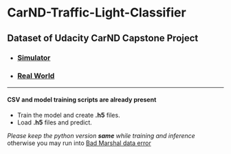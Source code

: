 # CarND-Traffic-Light-Classifier

## Dataset of Udacity CarND Capstone Project
- ### [Simulator](https://github.com/rekon/CarND-Traffic-Light-Classifier/tree/master/my_sim_screenshots)
- ### [Real World](https://github.com/rekon/CarND-Traffic-Light-Classifier/tree/master/dataset_resized)
---
#### CSV and model training scripts are already present
- Train the model and create **.h5** files.
- Load **.h5** files and predict.

_Please keep the python version **same** while training and inference_ otherwise you may run into [Bad Marshal data error](https://github.com/keras-team/keras/issues/7440)
